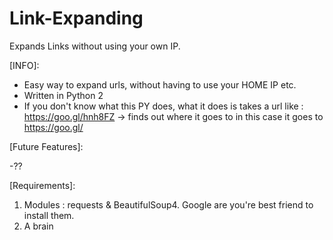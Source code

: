 # Link-Expanding
Expands Links without using your own IP.

[INFO]:
- Easy way to expand urls, without having to use your HOME IP etc.
- Written in Python 2
- If you don't know what this PY does, what it does is takes a url like : https://goo.gl/hnh8FZ -> finds out where it goes to in this case it goes to https://goo.gl/ 

[Future Features]:

-??


[Requirements]:

1. Modules : requests & BeautifulSoup4. Google are you're best friend to install them.
2. A brain



